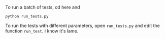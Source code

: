 To run a batch of tests, cd here and

```
python run_tests.py
```

To run the tests with different parameters, open `run_tests.py` and edit the function `run_test`. I know it's lame.
